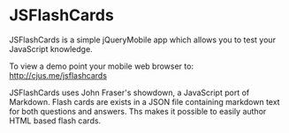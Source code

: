 JSFlashCards
==========================

JSFlashCards is a simple jQueryMobile app which allows you to test your JavaScript knowledge.

To view a demo point your mobile web browser to:
http://cjus.me/jsflashcards

JSFlashCards uses John Fraser's showdown, a JavaScript port of Markdown. Flash cards are exists in a JSON file containing markdown text for both questions and answers. Ths makes it possible to easily author HTML based flash cards.
